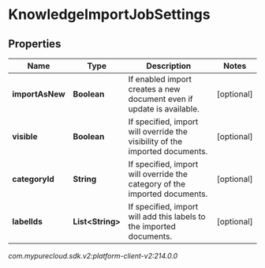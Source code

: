 # KnowledgeImportJobSettings


## Properties

| Name | Type | Description | Notes |
| ------------ | ------------- | ------------- | ------------- |
| **importAsNew** | **Boolean** | If enabled import creates a new document even if update is available. |  [optional] |
| **visible** | **Boolean** | If specified, import will override the visibility of the imported documents. |  [optional] |
| **categoryId** | **String** | If specified, import will override the category of the imported documents. |  [optional] |
| **labelIds** | **List&lt;String&gt;** | If specified, import will add this labels to the imported documents. |  [optional] |




_com.mypurecloud.sdk.v2:platform-client-v2:214.0.0_
